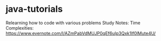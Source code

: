 # java-tutorials
Relearning how to code with various problems
Study Notes:
Time Complexities: https://www.evernote.com/l/AZmPabVdMUJP0qEf6uIp3Qxk1If0lMute4U/

